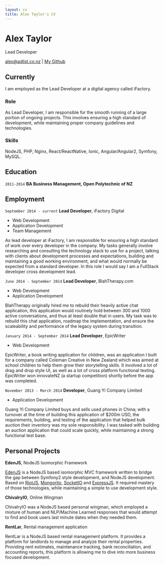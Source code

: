 ```yaml
---
layout: cv
title: Alex Taylor's CV
---
```

# Alex Taylor
Lead Developer

<div id="webaddress">
<a href="alex@adlist.co.nz">alex@adlist.co.nz</a>
| <a href="https://github.com/Alex-iFactory">My Github</a>
</div>


## Currently

I am employed as the Lead Developer at a digital agency called iFactory.

### Role

As Lead Developer, I am responsible for the smooth running of a large portion of ongoing projects. This involves ensuring a high standard of development, while maintaining proper company guidelines and technologies.

### Skills

NodeJS, PHP, Nginx, React/ReactNative, Ionic, Angular/Angular2, Symfony, MySQL.


## Education

`2011-2014`
__BA Business Management, Open Polytechnic of NZ__


## Employment

`September 2014 - current`
__Lead Developer__, iFactory Digital

- Web Development
- Application Development
- Team Management

As lead developer at iFactory, I am responsible for ensuring a high standard of work over every developer in the company. My tasks generally involve researching and consulting the technology stack to use for a project, talking with clients about development processes and expectations, building and maintaining a good working environment, and what would normally be expected from a standard developer. In this role I would say I am a FullStack developer cross development lead.

`June 2014 - September 2014`
__Lead Developer__, BlahTherapy.com

- Web Development
- Application Development

BlahTherapy originally hired me to rebuild their heavily active chat application, this application would routinely hold between 300 and 1000 active conversations, and thus at least double that in users. My task was to rebuild this chat application, roadmap the implementation, and ensure the scaleability and performance of the legacy system during transition.

`January 2014 - September 2014`
__Lead Developer__, EpicWriter

- Web Development

EpicWriter, a book writing application for children, was an application I built for a company called Coleman Creative in New Zealand which was aimed at school children to help them grow their storytelling skills. It involved a lot of drag and drop style UI, as well as a lot of cross platform functional testing. EpicWriter won innovateNZ (a startup competition) shortly before the app was completed.

`November 2013 - March 2014`
__Developer__, Guang Yi Company Limited

- Application Development

Guang Yi Company Limited buys and sells used phones in China; with a turnover at the time of building this application of $200m USD, the requirements, building, and testing of the application that helped bulk auction their inventory was my sole responsibility. I was tasked with building an auction application that could scale quickly, while maintaining a strong functional test base.


## Personal Projects

__EdenJS__, NodeJS Isomorphic Framework

[EdenJS](https://github.com/eden-js/eden/) is a NodeJS based isomorphic MVC framework written to bridge the gap between Symfony2 style development, and NodeJS development. Based on [RiotJS](http://riotjs.com/), [Mongorito](https://github.com/vadimdemedes/mongorito), [SocketIO](http://socket.io/) and [ExpressJS](http://expressjs.com/). It required mastery of those technologies, while maintaining a simple to use development style.

__ChivalryIO__, Online Wingman

ChivalryIO was a NodeJS based personal wingman, which employed a mixture of human and NLP/Machine Learned responses that would attempt to find and book users last minute dates when they needed them.

__RentLar__, Rental management application

RentLar is a NodeJS based rental management platform. It provides a platform for landlords to manage and analyze their rental properties. Providing rent estimates, maintenance tracking, bank reconciliation, and accounting reports, this platform is allowing me to dive into more business focused development.

<!-- ### Footer

Last updated: January 2017 -->


